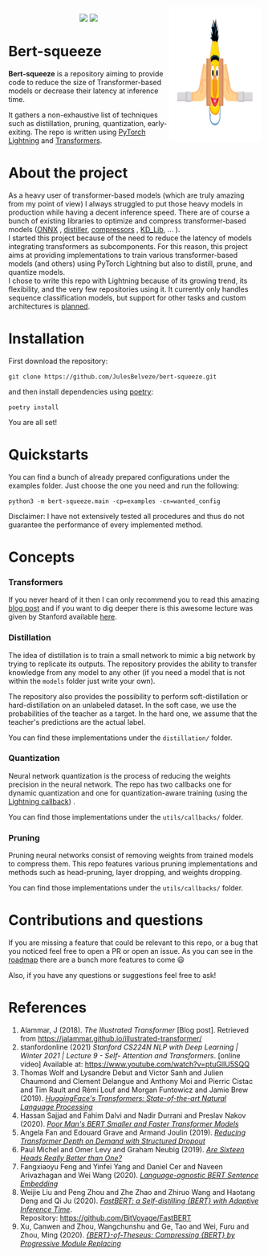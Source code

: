 <img src="./images/bert-squeeze.png" height="25%" align="right"/>

<p align="center">
   <img src="https://img.shields.io/badge/Python-FFD43B?style=for-the-badge&logo=python&logoColor=darkgreen" height="20px">
   <img src="https://img.shields.io/badge/PyTorch Lightning-792EE5?style=for-the-badge&logo=PyTorch Lightning&logoColor=white" height=20px>
</p>

# Bert-squeeze

**Bert-squeeze** is a repository aiming to provide code to reduce the size of Transformer-based models or decrease their
latency at inference time.

It gathers a non-exhaustive list of techniques such as distillation, pruning, quantization, early-exiting. The repo is
written using [PyTorch Lightning](https://www.pytorchlightning.ai)
and [Transformers](https://huggingface.co/transformers/).

# About the project

As a heavy user of transformer-based models (which are truly amazing from my point of view) I always struggled to put
those heavy models in production while having a decent inference speed. There are of course a bunch of existing
libraries to optimize and compress transformer-based models ([ONNX](https://github.com/onnx/onnx)
, [distiller](https://github.com/IntelLabs/distiller), [compressors](https://github.com/elephantmipt/compressors)
, [KD_Lib](https://github.com/SforAiDl/KD_Lib), ... ). \
I started this project because of the need to reduce the latency of models integrating transformers as subcomponents.
For this reason, this project aims at providing implementations to train various transformer-based models (and others)
using PyTorch Lightning but also to distill, prune, and quantize models. \
I chose to write this repo with Lightning because of its growing trend, its flexibility, and the very few repositories
using it. It currently only handles sequence classification models, but support for other tasks and custom architectures
is [planned](https://github.com/JulesBelveze/bert-squeeze/projects/10).

# Installation

First download the repository:

```commandline
git clone https://github.com/JulesBelveze/bert-squeeze.git
```

and then install dependencies using [poetry](https://python-poetry.org/docs/):

```commandline
poetry install
```

You are all set!

# Quickstarts

You can find a bunch of already prepared configurations under the examples folder. Just choose the one you need and run
the following:

```commandline
python3 -m bert-squeeze.main -cp=examples -cn=wanted_config
```

Disclaimer: I have not extensively tested all procedures and thus do not guarantee the performance of every implemented
method.

# Concepts

### Transformers

If you never heard of it then I can only recommend you to read this
amazing [blog post](https://jalammar.github.io/illustrated-transformer) and if you want to dig deeper there is this
awesome lecture was given by Stanford available [here](https://www.youtube.com/watch?v=ptuGllU5SQQ).

### Distillation

The idea of distillation is to train a small network to mimic a big network by trying to replicate its outputs. The
repository provides the ability to transfer knowledge from any model to any other (if you need a model that is not
within the `models` folder just write your own).

The repository also provides the possibility to perform soft-distillation or hard-distillation on an unlabeled dataset.
In the soft case, we use the probabilities of the teacher as a target. In the hard one, we assume that the teacher's
predictions are the actual label.

You can find these implementations under the `distillation/` folder.

### Quantization

Neural network quantization is the process of reducing the weights precision in the neural network. The repo has two
callbacks one for dynamic quantization and one for quantization-aware training (using
the [Lightning callback](https://pytorch-lightning.readthedocs.io/en/latest/extensions/generated/pytorch_lightning.callbacks.QuantizationAwareTraining.html#pytorch_lightning.callbacks.QuantizationAwareTraining))
.

You can find those implementations under the `utils/callbacks/` folder.

### Pruning

Pruning neural networks consist of removing weights from trained models to compress them. This repo features various
pruning implementations and methods such as head-pruning, layer dropping, and weights dropping.

You can find those implementations under the `utils/callbacks/` folder.

# Contributions and questions

If you are missing a feature that could be relevant to this repo, or a bug that you noticed feel free to open a PR or
open an issue. As you can see in the [roadmap](https://github.com/JulesBelveze/bert-squeeze/projects/1) there are a
bunch more features to come :smiley:

Also, if you have any questions or suggestions feel free to ask!

# References

1. Alammar, J (2018). _The Illustrated Transformer_ [Blog post]. Retrieved
   from https://jalammar.github.io/illustrated-transformer/
2. stanfordonline (2021) _Stanford CS224N NLP with Deep Learning | Winter 2021 | Lecture 9 - Self- Attention and
   Transformers_. [online video] Available at: https://www.youtube.com/watch?v=ptuGllU5SQQ
3. Thomas Wolf and Lysandre Debut and Victor Sanh and Julien Chaumond and Clement Delangue and Anthony Moi and Pierric
   Cistac and Tim Rault and Rémi Louf and Morgan Funtowicz and Jamie Brew (2019). [_HuggingFace's Transformers:
   State-of-the-art Natural Language Processing_](http://arxiv.org/abs/1910.03771)
4. Hassan Sajjad and Fahim Dalvi and Nadir Durrani and Preslav Nakov (2020). [_Poor Man's BERT Smaller and Faster
   Transformer Models_](https://arxiv.org/abs/2004.03844)
5. Angela Fan and Edouard Grave and Armand Joulin (2019). [_Reducing Transformer Depth on Demand with Structured
   Dropout_](http://arxiv.org/abs/1909.11556)
6. Paul Michel and Omer Levy and Graham Neubig (2019). [_Are Sixteen Heads Really Better than
   One?_](http://arxiv.org/abs/1905.10650)
7. Fangxiaoyu Feng and Yinfei Yang and Daniel Cer and Naveen Arivazhagan and Wei Wang (2020). [_Language-agnostic BERT
   Sentence Embedding_](https://arxiv.org/abs/2007.01852)
8. Weijie Liu and Peng Zhou and Zhe Zhao and Zhiruo Wang and Haotang Deng and Qi Ju (2020). [_FastBERT: a
   Self-distilling {BERT} with Adaptive Inference Time_](https://arxiv.org/abs/2004.02178). \
   Repository: https://github.com/BitVoyage/FastBERT
9. Xu, Canwen and Zhou, Wangchunshu and Ge, Tao and Wei, Furu and Zhou, Ming (2020). [_{BERT}-of-Theseus: Compressing
   {BERT} by Progressive Module Replacing_](https://www.aclweb.org/anthology/2020.emnlp-main.633)
